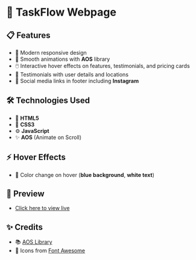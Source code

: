 # 🚀 TaskFlow Webpage

## 📋 Features

- 🎨 Modern responsive design  
- 🎥 Smooth animations with **AOS** library  
- 🖱️ Interactive hover effects on features, testimonials, and pricing cards  
- 💬 Testimonials with user details and locations  
- 📱 Social media links in footer including **Instagram**  

## 🛠️ Technologies Used

- 🧱 **HTML5**  
- 🎨 **CSS3**  
- ⚙️ **JavaScript**  
- ✨ **AOS** (Animate on Scroll)  

## ⚡ Hover Effects

- 🎨 Color change on hover (**blue background**, **white text**)  

## 📸 Preview

-  [Click here to view live](https://yourusername.github.io/responsive-sidebar-layout/)

## ✨ Credits

- 📚 [AOS Library](https://michalsnik.github.io/aos/)  
- 🎨 Icons from [Font Awesome](https://fontawesome.com/)
